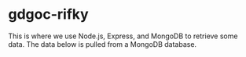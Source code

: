 # gdgoc-rifky
This is where we use Node.js, Express, and MongoDB to retrieve some data. The data below is pulled from a MongoDB database.
